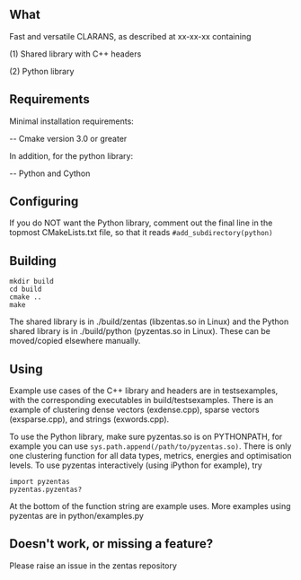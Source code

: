 What
-------------------------------------------
Fast and versatile CLARANS, as described at xx-xx-xx containing

(1) Shared library with C++ headers

(2) Python library

Requirements
-------------------------------------------
Minimal installation requirements:

-- Cmake version 3.0 or greater


In addition, for the python library:

-- Python and Cython


Configuring
-------------------------------------------
If you do NOT want the Python library, comment out the final line in the topmost CMakeLists.txt file, so that it reads
`#add_subdirectory(python)`


Building
-------------------------------------------

```
mkdir build
cd build
cmake ..
make 
``` 


The shared library is in ./build/zentas (libzentas.so in Linux) and the Python shared library is in ./build/python (pyzentas.so in Linux). These can be moved/copied elsewhere manually. 


Using
-------------------------------------------
Example use cases of the C++ library and headers are in testsexamples, with the corresponding executables in build/testsexamples. There is an example of clustering dense vectors (exdense.cpp), sparse vectors (exsparse.cpp), and strings (exwords.cpp).

To use the Python library, make sure pyzentas.so is on PYTHONPATH, for example you can use `sys.path.append(/path/to/pyzentas.so)`. There is only one clustering function for all data types, metrics, energies and optimisation levels. To use pyzentas interactively (using iPython for example), try

```
import pyzentas
pyzentas.pyzentas?
```

At the bottom of the function string are example uses. More examples using pyzentas are in python/examples.py


Doesn't work, or missing a feature?
-------------------------------------------
Please raise an issue in the zentas repository
